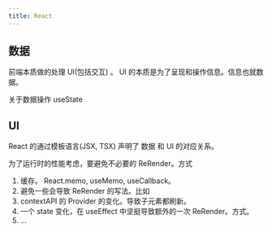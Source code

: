 ```yaml
---
title: React
---
```


## 数据
前端本质做的处理 UI(包括交互) 。 UI 的本质是为了呈现和操作信息。信息也就数据。

关于数据操作
useState

## UI
React 的通过模板语言(JSX, TSX) 声明了 数据 和 UI 的对应关系。

为了运行时的性能考虑，要避免不必要的 ReRender。方式
1. 缓存。 React.memo, useMemo, useCallback。
2. 避免一些会导致 ReRender 的写法。比如 
  1. contextAPI 的 Provider 的变化。导致子元素都刷新。
  2. 一个 state 变化，在 useEffect 中坚挺导致额外的一次 ReRender。方式。
  3. ...
